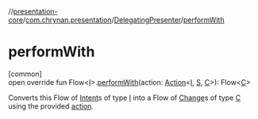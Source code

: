 //[presentation-core](../../../index.md)/[com.chrynan.presentation](../index.md)/[DelegatingPresenter](index.md)/[performWith](perform-with.md)

# performWith

[common]\
open override fun Flow&lt;[I](index.md)&gt;.[performWith](perform-with.md)(action: [Action](../-action/index.md)&lt;[I](index.md), [S](index.md), [C](index.md)&gt;): Flow&lt;[C](index.md)&gt;

Converts this Flow of [Intent](../-intent/index.md)s of type [I](index.md) into a Flow of [Change](../-change/index.md)s of type [C](index.md) using the provided [action](perform-with.md).
